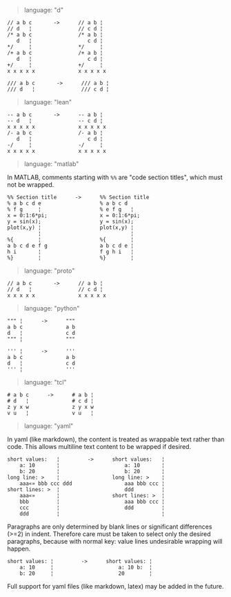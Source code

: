 > language: "d"

    // a b c       ->      // a b ¦
    // d   ¦               // c d ¦
    /* a b c               /* a b ¦
       d   ¦                  c d ¦
    */     ¦               */     ¦
    /+ a b c               /+ a b ¦
       d   ¦                  c d ¦
    +/     ¦               +/     ¦
    x x x x x              x x x x x

    /// a b c       ->      /// a b ¦
    /// d   ¦               /// c d ¦

> language: "lean"

    -- a b c       ->      -- a b ¦
    -- d   ¦               -- c d ¦
    x x x x x              x x x x x
    /- a b c               /- a b ¦
       d   ¦                  c d ¦
    -/     ¦               -/     ¦
    x x x x x              x x x x x

> language: "matlab"

In MATLAB, comments starting with `%%` are "code section titles", which must not
be wrapped.

    %% Section title      ->      %% Section title
    % a b c d e                   % a b c d
    % f g     ¦                   % e f g   ¦
    x = 0:1:6*pi;                 x = 0:1:6*pi;
    y = sin(x);                   y = sin(x);
    plot(x,y) ¦                   plot(x,y) ¦
              ¦                             ¦
    %{        ¦                   %{        ¦
    a b c d e f g                 a b c d e ¦
    h i       ¦                   f g h i   ¦
    %}        ¦                   %}        ¦

> language: "proto"

    // a b c       ->      // a b ¦
    // d   ¦               // c d ¦
    x x x x x              x x x x x

> language: "python"

    """ ¦      ->      """
    a b c              a b
    d   ¦              c d
    """ ¦              """

    ''' ¦      ->      '''
    a b c              a b
    d   ¦              c d
    ''' ¦              '''

> language: "tcl"

    # a b c      ->      # a b ¦
    # d   ¦              # c d ¦
    z y x w              z y x w
    v u   ¦              v u   ¦

> language: "yaml"

In yaml (like markdown), the content is treated as wrappable text rather than
code. This allows multiline text content to be wrapped if desired.

    short values:   ¦         ->      short values:   ¦
        a: 10       ¦                     a: 10       ¦
        b: 20       ¦                     b: 20       ¦
    long line: >    ¦                 long line: >    ¦
        aaa«» bbb ccc ddd                 aaa bbb ccc ¦
    short lines: >  ¦                     ddd         ¦
        aaa«»       ¦                 short lines: >  ¦
        bbb         ¦                     aaa bbb ccc ¦
        ccc         ¦                     ddd         ¦
        ddd         ¦                                 ¦

Paragraphs are only determined by blank lines or significant differences (>=2)
in indent. Therefore care must be taken to select only the desired paragraphs,
because with normal key: value lines undesirable wrapping will happen. 

    short values: ¦         ->      short values: ¦
        a: 10     ¦                     a: 10 b:  ¦
        b: 20     ¦                     20        ¦

Full support for yaml files (like markdown, latex) may be added in the future.
